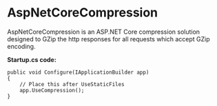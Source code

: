 # AspNetCoreCompression

AspNetCoreCompression is an ASP.NET Core compression solution designed to GZip the http responses for all requests which accept GZip encoding.

**Startup.cs code:**

    public void Configure(IApplicationBuilder app)
    {
        // Place this after UseStaticFiles
        app.UseCompression();
    }